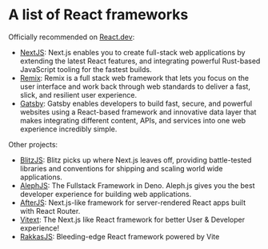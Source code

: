 # A list of React frameworks

Officially recommended on [React.dev](https://react.dev/learn/start-a-new-react-project):
* [NextJS](https://nextjs.org/): Next.js enables you to create full-stack web applications by extending the latest React features, and integrating powerful Rust-based JavaScript tooling for the fastest builds.
* [Remix](https://remix.run/): Remix is a full stack web framework that lets you focus on the user interface and work back through web standards to deliver a fast, slick, and resilient user experience.
* [Gatsby](https://www.gatsbyjs.com/): Gatsby enables developers to build fast, secure, and powerful websites using a React-based framework and innovative data layer that makes integrating different content, APIs, and services into one web experience incredibly simple.

Other projects:
* [BlitzJS](https://blitzjs.com/): Blitz picks up where Next.js leaves off, providing battle-tested libraries and conventions for shipping and scaling world wide applications.
* [AlephJS](https://alephjs.org/): The Fullstack Framework in Deno. Aleph.js gives you the best developer experience for building web applications.
* [AfterJS](https://github.com/jaredpalmer/after.js): Next.js-like framework for server-rendered React apps built with React Router.
* [Vitext](https://github.com/Aslemammad/vitext): The Next.js like React framework for better User & Developer experience!
* [RakkasJS](https://rakkasjs.org/): Bleeding-edge React framework powered by Vite
